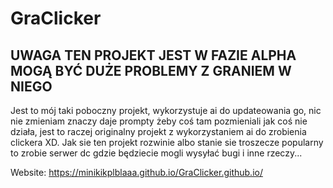 # GraClicker
## UWAGA TEN PROJEKT JEST W FAZIE ALPHA MOGĄ BYĆ DUŻE PROBLEMY Z GRANIEM W NIEGO

Jest to mój taki poboczny projekt, wykorzystuje ai do updateowania go, nic nie zmieniam znaczy daje prompty żeby coś tam pozmieniali jak coś nie działa, jest to raczej originalny projekt z wykorzystaniem ai do zrobienia clickera XD. Jak sie ten projekt rozwinie albo stanie sie troszecze popularny to zrobie serwer dc gdzie będziecie mogli wysyłać bugi i inne rzeczy...

Website: https://minikikplblaaa.github.io/GraClicker.github.io/
